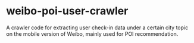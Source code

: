 # weibo-poi-user-crawler
A crawler code for extracting user check-in data under a certain city topic on the mobile version of Weibo, mainly used for POI recommendation.
